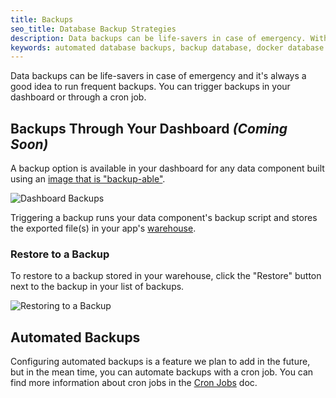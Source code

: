 ```yaml
---
title: Backups
seo_title: Database Backup Strategies
description: Data backups can be life-savers in case of emergency. With Nanobox, you have a few options for running backups.
keywords: automated database backups, backup database, docker database backup
---
```


Data backups can be life-savers in case of emergency and it's always a good idea to run frequent backups. You can trigger backups in your dashboard or through a cron job.

## Backups Through Your Dashboard *(Coming Soon)*
A backup option is available in your dashboard for any data component built using an [image that is "backup-able"](/images/create/#).

![Dashboard Backups](/assets/images/dashboard-backup.png)

Triggering a backup runs your data component's backup script and stores the exported file(s) in your app's [warehouse](/live-app-management/platform-components/#warehouse).

### Restore to a Backup
To restore to a backup stored in your warehouse, click the "Restore" button next to the backup in your list of backups.

![Restoring to a Backup](/assets/images/dashboard-backup-restore.png)

## Automated Backups
Configuring automated backups is a feature we plan to add in the future, but in the mean time, you can automate backups with a cron job. You can find more information about cron jobs in the [Cron Jobs](/app-config/cron-jobs/) doc.
